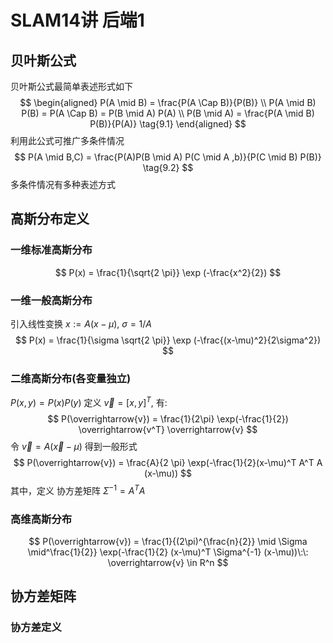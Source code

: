 # SLAM14讲 后端1

## 贝叶斯公式

贝叶斯公式最简单表述形式如下
$$
\begin{aligned}
    P(A \mid B) = \frac{P(A \Cap B)}{P(B)} \\
    P(A \mid B) P(B) = P(A \Cap B) = P(B \mid A) P(A) \\
    P(B \mid A) = \frac{P(A \mid B) P(B)}{P(A)}
    \tag{9.1}
\end{aligned}
$$
利用此公式可推广多条件情况
$$
P(A \mid B,C) = \frac{P(A)P(B \mid A) P(C \mid A ,b)}{P(C \mid B) P(B)}
\tag{9.2}
$$
多条件情况有多种表述方式

## 高斯分布定义

### 一维标准高斯分布

$$
P(x) = \frac{1}{\sqrt{2 \pi}} \exp (-\frac{x^2}{2})
$$

### 一维一般高斯分布

引入线性变换 $x:=A(x−μ),\:\sigma = 1/A$
$$
P(x) = \frac{1}{\sigma \sqrt{2 \pi}} \exp (-\frac{(x-\mu)^2}{2\sigma^2})
$$

### 二维高斯分布(各变量独立)

$P(x,y) = P(x) P(y)$ 定义 $\overrightarrow{v} = [x,y]^T$, 有:
$$
P(\overrightarrow{v}) = \frac{1}{2\pi} \exp(-\frac{1}{2}) \overrightarrow{v^T} \overrightarrow{v}
$$
令 $\overrightarrow{v} = A(\overrightarrow{x} - \mu)$ 得到一般形式
$$
P(\overrightarrow{v}) = \frac{A}{2 \pi} \exp(-\frac{1}{2}(x-\mu)^T A^T A (x-\mu))
$$
其中，定义 协方差矩阵 $\Sigma^{-1} = A^T A$

### 高维高斯分布

$$
P(\overrightarrow{v}) = \frac{1}{(2\pi)^{\frac{n}{2}} \mid \Sigma \mid^\frac{1}{2}} \exp(-\frac{1}{2} (x-\mu)^T \Sigma^{-1} (x-\mu))\:\: \overrightarrow{v} \in R^n
$$

## 协方差矩阵

### 协方差定义

